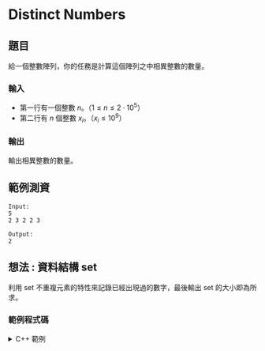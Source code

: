Distinct Numbers
===

題目
---
給一個整數陣列，你的任務是計算這個陣列之中相異整數的數量。

### 輸入
- 第一行有一個整數 $n$。（$1 \le n \le 2 \cdot 10^5$）
- 第二行有 $n$ 個整數 $x_i$。（$x_i \le 10^9$）

### 輸出
輸出相異整數的數量。

範例測資
---

```
Input:
5
2 3 2 2 3

Output:
2
```

想法 : 資料結構 set
---
利用 set 不重複元素的特性來記錄已經出現過的數字，最後輸出 set 的大小即為所求。

### 範例程式碼

<details>
    
<summary>C++ 範例</summary>
    
    ```cpp
    
    #include <bits/stdc++.h>
    using namespace std;
 
    set<int> nums;

    int main() {
        int n, x;
        cin >> n;
        while (n--) {
            cin >> x;
            nums.insert(x);
        }
        cout << nums.size();
    }
    ```
    
</details>
